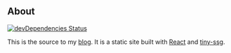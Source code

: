 ## About

[![devDependencies Status](https://david-dm.org/kentor/www.kentor.dev/master/status.svg)](https://david-dm.org/kentor/www.kentor.dev/master)

This is the source to my [blog][b]. It is a static site built with [React][r] and [tiny-ssg][t].

[b]: http://www.kentor.dev
[r]: https://facebook.github.io/react/
[t]: https://github.com/kentor/tiny-ssg
